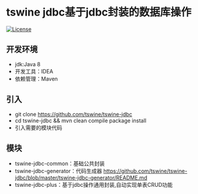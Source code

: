 tswine jdbc基于jdbc封装的数据库操作
=====
[![License](https://img.shields.io/badge/license-Apache%202-4EB1BA.svg)](https://www.apache.org/licenses/LICENSE-2.0.html)

## 开发环境
- jdk:Java 8
- 开发工具：IDEA
- 依赖管理：Maven

## 引入
- git clone  https://github.com/tswine/tswine-jdbc
- cd tswine-jdbc && mvn clean compile package install
- 引入需要的模块代码

## 模块
- tswine-jdbc-common：基础公共封装
- tswine-jdbc-generator：代码生成器  https://github.com/tswine/tswine-jdbc/blob/master/tswine-jdbc-generator/README.md
- tswine-jdbc-plus：基于jdbc操作通用封装,自动实现单表CRUD功能 

